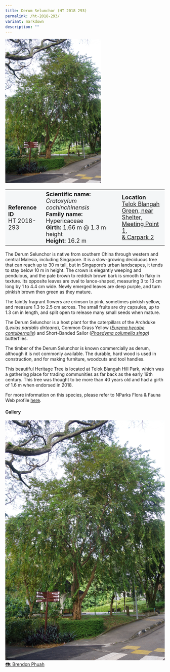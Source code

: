 ```yaml
---
title: Derum Selunchor (HT 2018 293)
permalink: /ht-2018-293/
variant: markdown
description: ""
---
```

<div class="isomer-image-wrapper">
<img style="width: 60%" src="/images/Heritage_trees_photos/cracoc_ht2018-293_habit.jpg">
</div><table style="minWidth: 100px; font-size: 18px; background: #F4F6F7">
<tbody><tr>
<td rowspan="1" colspan="1">
<strong>Reference ID</strong>
<br>HT 2018-293
</td>
<td rowspan="1" colspan="1">
	<strong>Scientific name:</strong> <em>Cratoxylum cochinchinensis</em>
<br><strong>Family name: </strong>Hypericaceae
<br><strong>Girth: </strong>1.66 m @ 1.3 m height
<br><strong>Height: </strong>16.2 m
</td>
<td rowspan="1" colspan="1">
<strong>Location</strong><a href="https://www.onemap.gov.sg/?lat=1.2779499999816504&amp;lng=103.81303000000663">
 <br>Telok Blangah Green, near<br>Shelter, Meeting Point 1,<br>&amp; Carpark 2</a>
</td>
</tr>
</tbody>
</table>
<p>The Derum Selunchor is native from southern China through western and central Malesia, including Singapore. It is a slow-growing deciduous tree that can reach up to 30 m tall, but in Singapore’s urban landscapes, it tends to stay below 10 m in height. The crown is elegantly weeping and pendulous, and the pale brown to reddish brown bark is smooth to flaky in texture. Its opposite leaves are oval to lance-shaped, measuring 3 to 13 cm long by 1 to 4.4 cm wide. Newly emerged leaves are deep purple, and turn pinkish brown then green as they mature.</p>

<p>The faintly fragrant flowers are crimson to pink, sometimes pinkish yellow, and measure 1.3 to 2.5 cm across. The small fruits are dry capsules, up to 1.3 cm in length, and split open to release many small seeds when mature.</p>

<p>The Derum Selunchor is a host plant for the caterpillars of the Archduke (<em>Lexias pardalis dirteana</em>), Common Grass Yellow (<a href="https://www.nparks.gov.sg/florafaunaweb/fauna/9/4/948"><em>Eurema hecabe contubernalis</em></a>) and Short-Banded Sailor (<a href="https://www.nparks.gov.sg/florafaunaweb/fauna/1/0/1002"><em>Phaedyma columella singa</em></a>) butterflies.</p>

<p>The timber of the Derum Selunchor is known commercially as derum, although it is not commonly available. The durable, hard wood is used in construction, and for making furniture, woodcuts and tool handles.</p>

<p>This beautiful Heritage Tree is located at Telok Blangah Hill Park, which was a gathering place for trading communities as far back as the early 19th century. This tree was thought to be more than 40 years old and had a girth of 1.6 m when endorsed in 2018.</p>

<p>For more information on this species, please refer to NParks Flora &amp; Fauna Web profile <a href="https://www.nparks.gov.sg/florafaunaweb/flora/2/8/2829">here</a>.</p>

<h4><b>Gallery</b></h4>
<div class="isomer-card-grid">
<a href="/images/Heritage_trees_photos/cracoc_ht2018-293_habit.jpg" class="isomer-card">
<div class="isomer-card-image">
<div class="isomer-image-wrapper"><img src="/images/Heritage_trees_photos/cracoc_ht2018-293_habit.jpg"></div></div>
<div class="isomer-card-body"><div class="isomer-card-description">📷: Brendon Phuah</div></div></a><br></div>